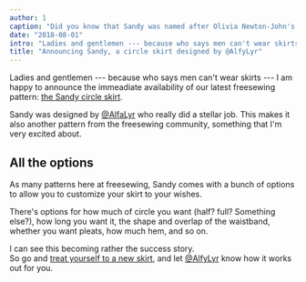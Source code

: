 ```yaml
---
author: 1
caption: "Did you know that Sandy was named after Olivia Newton-John's character in the move Grease?"
date: "2018-08-01"
intro: "Ladies and gentlemen --- because who says men can't wear skirts --- I am happy to announce the immeadiate availability of our latest freesewing pattern: the Sandy circle skirt ."
title: "Announcing Sandy, a circle skirt designed by @AlfyLyr"
---
```


Ladies and gentlemen --- because who says men can't wear skirts --- I am happy to announce the immeadiate availability of our latest freesewing pattern: [the Sandy circle skirt](/patterns/sandy).

Sandy was designed by [@AlfaLyr](/users/alfalyr) who really did a stellar job. This makes it also another pattern from the freesewing community, something that I'm very excited about.

## All the options

As many patterns here at freesewing, Sandy comes with a bunch of options to allow you to customize your skirt to your wishes.

There's options for how much of circle you want (half? full? Something else?), how long you want it, the shape and overlap of the waistband, whether you want pleats, how much hem, and so on.

I can see this becoming rather the success story.  
So go and [treat yourself to a new skirt](/draft/sandy), and let [@AlfyLyr](/users/alfalyr) know how it works out for you.

